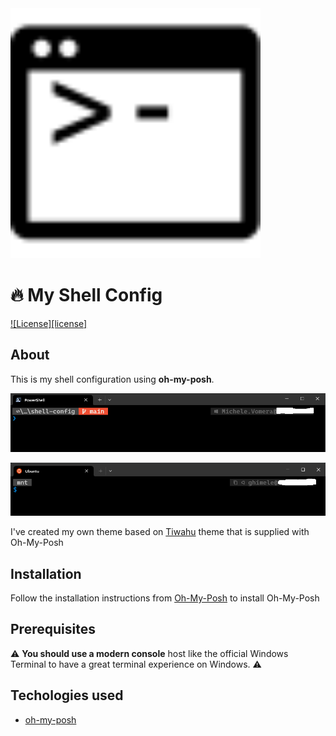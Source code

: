 <img width="400" src="./img/shell.svg" alt="shell configuration"/>

# 🔥 My Shell Config

[![License][license]](LICENSE)


## About
This is my shell configuration using **oh-my-posh**.

![Preview](/img/powershell.PNG)


![Preview](/img/bash.PNG)

I've created my own theme based on [Tiwahu](https://ohmyposh.dev/docs/themes#tiwahu) theme that is supplied with Oh-My-Posh

## Installation
Follow the installation instructions from [Oh-My-Posh](https://github.com/JanDeDobbeleer/oh-my-posh) to install Oh-My-Posh

## Prerequisites

⚠ **You should use a modern console** host like the official Windows Terminal to have a great terminal experience on Windows. ⚠

## Techologies used

- [oh-my-posh](https://github.com/JanDeDobbeleer/oh-my-posh)